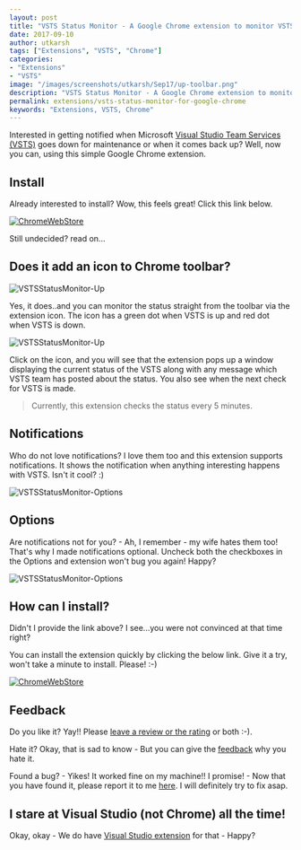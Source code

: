 ```yaml
---
layout: post
title: "VSTS Status Monitor - A Google Chrome extension to monitor VSTS Status"
date: 2017-09-10
author: utkarsh
tags: ["Extensions", "VSTS", "Chrome"]
categories:
- "Extensions"
- "VSTS"
image: "/images/screenshots/utkarsh/Sep17/up-toolbar.png"
description: "VSTS Status Monitor - A Google Chrome extension to monitor VSTS Status"
permalink: extensions/vsts-status-monitor-for-google-chrome
keywords: "Extensions, VSTS, Chrome"
---
```


Interested in getting notified when Microsoft [Visual Studio Team Services (VSTS)](https://visualstudio.com/vsts) goes down for maintenance or when it comes back up? Well, now you can, using this simple Google Chrome extension.

<!--more-->

## Install ##

Already interested to install? Wow, this feels great! Click this link below. 

[![ChromeWebStore](https://developer.chrome.com/webstore/images/ChromeWebStore_BadgeWBorder_v2_206x58.png)](https://chrome.google.com/webstore/detail/vsts-status-monitor/nofhmlpbeejfgdehmooehmdnpefjngej)

Still undecided? read on...

## Does it add an icon to Chrome toolbar? ##


![VSTSStatusMonitor-Up]({{site.url}}/images/screenshots/utkarsh/Sep17/up-toolbar.png)

Yes, it does..and you can monitor the status straight from the toolbar via the extension icon. The icon has a green dot when VSTS is up and red dot when VSTS is down.

![VSTSStatusMonitor-Up]({{site.url}}/images/screenshots/utkarsh/Sep17/down-toolbar.png)

Click on the icon, and you will see that the extension pops up a window displaying the current status of the VSTS along with any message which VSTS team has posted about the status. You also see when the next check for VSTS is made. 

> Currently, this extension checks the status every 5 minutes.


## Notifications ##

Who do not love notifications? I love them too and this extension supports notifications. It shows the notification when anything interesting happens with VSTS. Isn't it cool? :)

![VSTSStatusMonitor-Options]({{site.url}}/images/screenshots/utkarsh/Sep17/notification-up.png)


## Options ##

Are notifications not for you? - Ah, I remember  - my wife hates them too! That's why I made notifications optional. Uncheck both the checkboxes in the Options and extension won't bug you again! Happy? 


![VSTSStatusMonitor-Options]({{site.url}}/images/screenshots/utkarsh/Sep17/options.png)


## How can I install? ##

Didn't I provide the link above? I see...you were not convinced at that time right? 

You can install the extension quickly by clicking the below link. Give it a try, won't take a minute to install. Please! :-)

[![ChromeWebStore](https://developer.chrome.com/webstore/images/ChromeWebStore_BadgeWBorder_v2_206x58.png)](https://chrome.google.com/webstore/detail/vsts-status-monitor/nofhmlpbeejfgdehmooehmdnpefjngej)


## Feedback ##

Do you like it? Yay!! Please [leave a review or the rating](https://chrome.google.com/webstore/detail/vsts-status-monitor/nofhmlpbeejfgdehmooehmdnpefjngej/reviews?hl=en-US) or both :-). 

Hate it? Okay, that is sad to know - But you can give the [feedback](https://github.com/onlyutkarsh/VSTSStatusMonitorChrome/issues) why you hate it. 

Found a bug? - Yikes! It worked fine on my machine!! I promise! - Now that you have found it, please report it to me [here](https://github.com/onlyutkarsh/VSTSStatusMonitorChrome/issues). I will definitely try to fix asap.


## I stare at Visual Studio (not Chrome) all the time! ##

Okay, okay - We do have [Visual Studio extension](http://bit.ly/2xnG4jG) for that - Happy?

